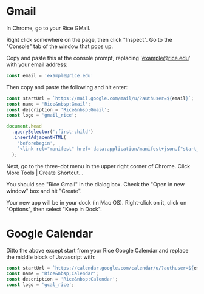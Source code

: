 # Gmail

In Chrome, go to your Rice GMail.

Right click somewhere on the page, then click "Inspect".  Go to the "Console" tab of the window that pops up.

Copy and paste this at the console prompt, replacing 'example@rice.edu' with your email address:

```js
const email = 'example@rice.edu'
````

Then copy and paste the following and hit enter:

```js
const startUrl = `https://mail.google.com/mail/u/?authuser=${email}`;
const name = 'Rice&nbsp;Gmail';
const description = 'Rice&nbsp;Gmail';
const logo = 'gmail_rice';
```

```js
document.head
  .querySelector(':first-child')
  .insertAdjacentHTML(
    'beforebegin',
    `<link rel="manifest" href='data:application/manifest+json,{"start_url":"${startUrl}", "name":"${name}", "description": "${description}", "icons": [{ "src": "https://github.com/jpslav/my_mac/raw/master/logos/${logo}_512.png", "type": "image/png", "sizes": "512x512" }, { "src": "https://github.com/jpslav/my_mac/raw/master/logos/${logo}_256.png", "type": "image/png", "sizes": "256x256" }, { "src": "https://github.com/jpslav/my_mac/raw/master/logos/${logo}_128.png", "type": "image/png", "sizes": "128x128" }]}' />`,
  );
```

Next, go to the three-dot menu in the upper right corner of Chrome.  Click More Tools | Create Shortcut...

You should see "Rice Gmail" in the dialog box.  Check the "Open in new window" box and hit "Create".

Your new app will be in your dock (in Mac OS).  Right-click on it, click on "Options", then select "Keep in Dock".

# Google Calendar

Ditto the above except start from your Rice Google Calendar and replace the middle block of Javascript with:

```js
const startUrl = `https://calendar.google.com/calendar/u/?authuser=${email}`;
const name = 'Rice&nbsp;Calendar';
const description = 'Rice&nbsp;Calendar';
const logo = 'gcal_rice';
```

